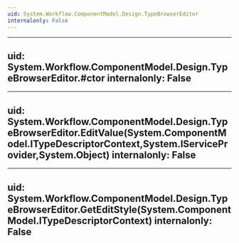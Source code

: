 ```yaml
---
uid: System.Workflow.ComponentModel.Design.TypeBrowserEditor
internalonly: False
---
```


---
uid: System.Workflow.ComponentModel.Design.TypeBrowserEditor.#ctor
internalonly: False
---

---
uid: System.Workflow.ComponentModel.Design.TypeBrowserEditor.EditValue(System.ComponentModel.ITypeDescriptorContext,System.IServiceProvider,System.Object)
internalonly: False
---

---
uid: System.Workflow.ComponentModel.Design.TypeBrowserEditor.GetEditStyle(System.ComponentModel.ITypeDescriptorContext)
internalonly: False
---
